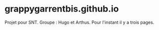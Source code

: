 # grappygarrentbis.github.io
Projet pour SNT. Groupe : Hugo et Arthus. Pour l'instant il y a trois pages.
